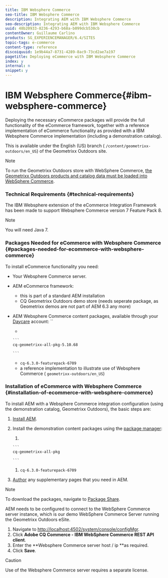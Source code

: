 ```yaml
---
title: IBM Websphere Commerce
seo-title: IBM Websphere Commerce
description: Integrating AEM with IBM Websphere Commerce
seo-description: Integrating AEM with IBM Websphere Commerce
uuid: 48b20933-8236-4293-b68a-b099dcb530cb
contentOwner: Guillaume Carlino
products: SG_EXPERIENCEMANAGER/6.4/SITES
topic-tags: e-commerce
content-type: reference
discoiquuid: 1e9b44a7-8731-4289-8ac9-73cd2ae7a197
pagetitle: Deploying eCommerce with IBM Websphere Commerce
index: y
internal: n
snippet: y
---
```


# IBM Websphere Commerce{#ibm-websphere-commerce}

Deploying the necessary eCommerce packages will provide the full functionality of the eCommerce framework, together with a reference implementation of eCommerce functionality as provided with a IBM Websphere Commerce implementation (including a demonstration catalog).

This is available under the English (US) branch ( `/content/geometrixx-outdoors/en_US`) of the Geometrixx Outdoors site.

>[!NOTE]
>
>To run the Geometrixx Outdoors store with WebSphere Commerce, [the Geometrixx Outdoors products and catalog data must be loaded into WebSphere Commerce](../../../sites/deploying/using/setup.md).

### Technical Requirements {#technical-requirements}

The IBM Websphere extension of the eCommerce Integration Framework has been made to support Websphere Commerce version 7 Feature Pack 8.

>[!NOTE]
>
>You will need Java 7.

### Packages Needed for eCommerce with Websphere Commerce {#packages-needed-for-ecommerce-with-websphere-commerce}

To install eCommerce functionality you need:

* Your Websphere Commerce server.
* AEM eCommerce framework:

    * this is part of a standard AEM installation  
    * CQ Geometrixx Outdoors demo store (needs seperate package, as Geometrixx demos are not part of AEM 6.3 any more)

* AEM Websphere Commerce content packages, available through your [Daycare](http://daycare.day.com/home.html) account: ``

    * 
    
      ```    
      cq-geometrixx-all-pkg-5.10.68
      
      ```    
    
    * `cq-6.3.0-featurepack-6709`
    * a reference implementation to illustrate use of Websphere Commerce ( `geometrixx-outdoors/en_US`)

### Installation of eCommerce with Websphere Commerce {#installation-of-ecommerce-with-websphere-commerce}

To install AEM with a Websphere Commerce integration configuration (using the demonstration catalog, Geometrixx Outdoors), the basic steps are:

1. [Install AEM](../../../sites/deploying/using/deploy.md).
1. Install the demonstration content packages using the [package manager](../../../sites/administering/using/package-manager.md):

    1. 
    
       ```    
       cq-geometrixx-all-pkg
       
       ```    
    
    1. `cq-6.3.0-featurepack-6709`

1. [Author](../../../sites/authoring/using/page-authoring.md) any supplementary pages that you need in AEM.

>[!NOTE]
>
>To download the packages, navigate to [Package Share](../../../sites/administering/using/package-manager.md#package-share).

AEM needs to be configured to connect to the WebSphere Commerce server instance, which is our demo WebSphere Commerce Server running the Geometrixx Outdoors eSite.

1. Navigate to [http://localhost:4502/system/console/configMgr](http://localhost:4502/system/console/configMgr).
1. Click **Adobe CQ Commerce - IBM WebSphere Commerce REST API client**.
1. Enter the **Websphere Commerce server host / ip **as required.
1. Click **Save**.

>[!CAUTION]
>
>Use of the Websphere Commerce server requires a separate license.


